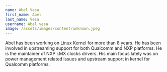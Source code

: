 ```yaml
---
name: Abel Vesa
first_name: Abel
last_name: Vesa
username: Abel.vesa
image: /assets/images/content/unknown.jpeg
---
```

Abel has been working on Linux Kernel for more than 8 years. He has been involved in upstreaming support for both Qualcomm and NXP platforms. He is the maintainer of NXP i.MX clocks drivers. His main focus lately was on power management related issues and upstream support in kernel for Qualcomm platforms.